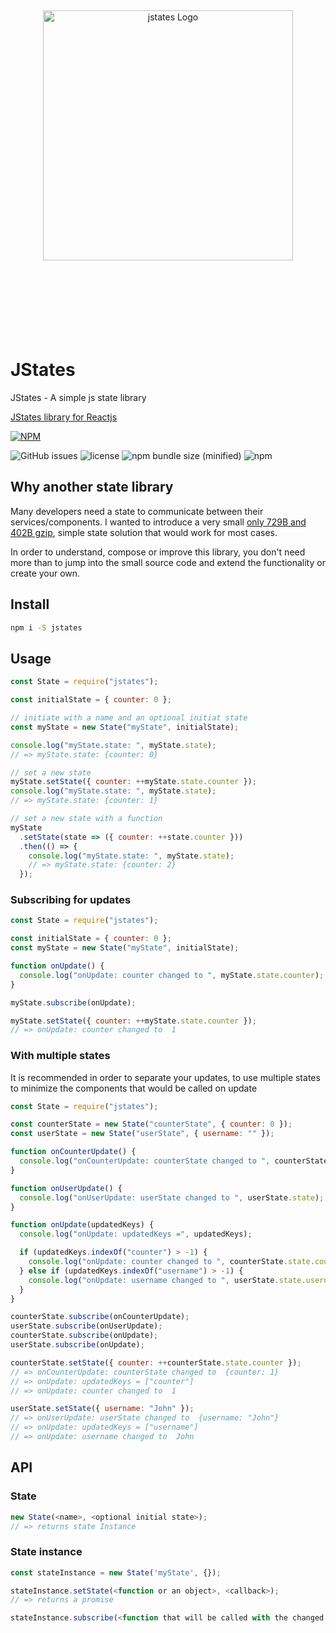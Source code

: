 <div align="center">
  <br><br><br><br><br>
  <img src="https://raw.githubusercontent.com/oryoffe/jstates/master/jstates.png" alt="jstates Logo" width="400">
  <br><br><br><br><br><br><br><br>
</div>

# JStates

JStates - A simple js state library

[JStates library for Reactjs](https://github.com/orYoffe/jstates-react)

[![NPM](https://nodei.co/npm/jstates.png)](https://npmjs.org/package/jstates)

![GitHub issues](https://img.shields.io/github/issues/orYoffe/jstates.svg)
![license](https://img.shields.io/github/license/orYoffe/jstates.svg)
![npm bundle size (minified)](https://img.shields.io/bundlephobia/min/jstates.svg)
![npm](https://img.shields.io/npm/v/jstates.svg)

## Why another state library

Many developers need a state to communicate between their services/components.
I wanted to introduce a very small [only 729B and 402B gzip](https://bundlephobia.com/result?p=jstates),
simple state solution that would work for most cases.

In order to understand, compose or improve this library,
you don't need more than to jump into the small source code and extend the functionality or create your own.

## Install

```sh
npm i -S jstates
```

## Usage

```js
const State = require("jstates");

const initialState = { counter: 0 };

// initiate with a name and an optional initiat state
const myState = new State("myState", initialState);

console.log("myState.state: ", myState.state);
// => myState.state: {counter: 0}

// set a new state
myState.setState({ counter: ++myState.state.counter });
console.log("myState.state: ", myState.state);
// => myState.state: {counter: 1}

// set a new state with a function
myState
  .setState(state => ({ counter: ++state.counter }))
  .then(() => {
    console.log("myState.state: ", myState.state);
    // => myState.state: {counter: 2}
  });
```

### Subscribing for updates

```js
const State = require("jstates");

const initialState = { counter: 0 };
const myState = new State("myState", initialState);

function onUpdate() {
  console.log("onUpdate: counter changed to ", myState.state.counter);
}

myState.subscribe(onUpdate);

myState.setState({ counter: ++myState.state.counter });
// => onUpdate: counter changed to  1
```

### With multiple states

It is recommended in order to separate your updates,
to use multiple states to minimize the components that would be called on update

```js
const State = require("jstates");

const counterState = new State("counterState", { counter: 0 });
const userState = new State("userState", { username: "" });

function onCounterUpdate() {
  console.log("onCounterUpdate: counterState changed to ", counterState.state);
}

function onUserUpdate() {
  console.log("onUserUpdate: userState changed to ", userState.state);
}

function onUpdate(updatedKeys) {
  console.log("onUpdate: updatedKeys =", updatedKeys);

  if (updatedKeys.indexOf("counter") > -1) {
    console.log("onUpdate: counter changed to ", counterState.state.counter);
  } else if (updatedKeys.indexOf("username") > -1) {
    console.log("onUpdate: username changed to ", userState.state.username);
  }
}

counterState.subscribe(onCounterUpdate);
userState.subscribe(onUserUpdate);
counterState.subscribe(onUpdate);
userState.subscribe(onUpdate);

counterState.setState({ counter: ++counterState.state.counter });
// => onCounterUpdate: counterState changed to  {counter: 1}
// => onUpdate: updatedKeys = ["counter"]
// => onUpdate: counter changed to  1

userState.setState({ username: "John" });
// => onUserUpdate: userState changed to  {username: "John"}
// => onUpdate: updatedKeys = ["username"]
// => onUpdate: username changed to  John
```

## API

### State

```js
new State(<name>, <optional initial state>);
// => returns state Instance
```

### State instance

```js
const stateInstance = new State('myState', {});

stateInstance.setState(<function or an object>, <callback>);
// => returns a promise

stateInstance.subscribe(<function that will be called with the changed keys of the state>);

```
